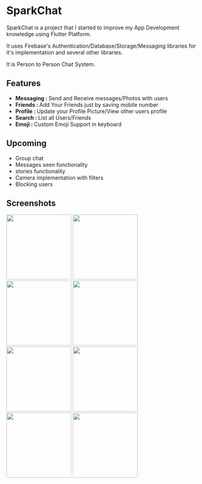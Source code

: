 # SparkChat

SparkChat is a project that I started to improve my App Development knowledge using Flutter Platform.

It uses Firebase's Authentication/Database/Storage/Messaging libraries for it's implementation and several other libraries.

It is Person to Person Chat System.

## Features
   
   <ul>
   <li><b>Messaging : </b>Send and Receive messages/Photos with users</li>
   <li><b>Friends : </b>Add Your Friends just by saving mobile number</li>
   <li><b>Profile : </b>Update your Profile Picture/View other users profile</li>
   <li><b>Search : </b>List all Users/Friends</li>
   <li><b>Emoji : </b>Custom Emoji Support in keyboard</li>
   </ul>

## Upcoming

   <ul>
   <li>Group chat</li>
   <li>Messages seen functionality</li>
   <li>stories functionality</li>
   <li>Camera implementation with filters</li>
   <li>Blocking users</li>
   </ul>


   
## Screenshots

<p>
<img src="https://user-images.githubusercontent.com/64517035/113732092-eb701d00-9716-11eb-858d-552971c347fd.jpg" width="170">
  
<img src="https://user-images.githubusercontent.com/64517035/113732088-ead78680-9716-11eb-8e0e-bd0521a35348.jpg" width="170">

<img src="https://user-images.githubusercontent.com/64517035/113732084-ea3ef000-9716-11eb-9934-5aefb317a58b.jpg" width="170">

<img src="https://user-images.githubusercontent.com/64517035/113732083-e90dc300-9716-11eb-916e-0dbc93363bb8.jpg" width="170">

<img src="https://user-images.githubusercontent.com/64517035/113732077-e8752c80-9716-11eb-9003-bea3335ec201.jpg" width="170">


<img src="https://user-images.githubusercontent.com/64517035/113732074-e7dc9600-9716-11eb-8bb7-59aa44d1a786.jpg" width="170">

<img src="https://user-images.githubusercontent.com/64517035/113732072-e743ff80-9716-11eb-8f9a-c99709ab5dca.jpg" width="170">

<img src="https://user-images.githubusercontent.com/64517035/113732064-e612d280-9716-11eb-8435-6fdb97d555ea.jpg" width="170">

</p
   
